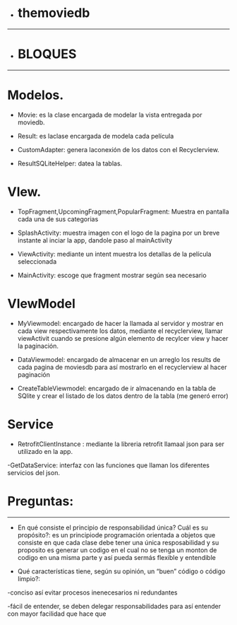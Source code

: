 +  # themoviedb
-------------------

+  # BLOQUES
----------
 # Modelos.
- Movie: es la clase encargada de modelar la vista entregada por moviedb.

- Result: es laclase encargada de modela  cada película

- CustomAdapter: genera laconexión de los datos con el Recyclerview.

- ResultSQLiteHelper: datea la tablas.

# VIew.
- TopFragment,UpcomingFragment,PopularFragment: Muestra en pantalla cada una de sus categorias

- SplashActivity: muestra imagen con el logo de la pagina por un breve instante al inciar la app, dandole paso al mainActivity

- ViewActivity: mediante un intent muestra los detallas de la película seleccionada

- MainActivity: escoge que fragment mostrar según  sea necesario 

# VIewModel
- MyViewmodel: encargado de hacer la llamada al servidor y mostrar en cada view respectivamente los datos, mediante el recyclerview, llamar viewActivit cuando se presione algún elemento de recylcer view y hacer la paginación.

- DataViewmodel: encargado de almacenar en un arreglo los results de cada pagina de moviesdb para así mostrarlo en el recyclerview  al hacer paginación

- CreateTableViewmodel: encargado de ir almacenando en la tabla de SQlite y crear el listado de los datos dentro de la tabla (me generó error)

# Service
- RetrofitClientInstance : mediante la libreria retrofit llamaal json para ser utilizado en la app.

-GetDataService: interfaz con las funciones que llaman los diferentes servicios del json.


# Preguntas:
--------------------

-  En qué consiste el principio de responsabilidad única? Cuál es su propósito?:
es un principiode programación orientada a objetos que consiste en que cada clase debe tener una única resposabilidad y su  proposito es generar un codigo en el cual no se tenga un monton de codigo en una misma parte y así pueda sermás flexible y entendible

- Qué características tiene, según su opinión, un “buen” código o código limpio?:

-conciso así evitar procesos inenecesarios ni redundantes

-fácil de entender, se deben delegar responsabilidades para así entender con mayor facilidad que hace que

